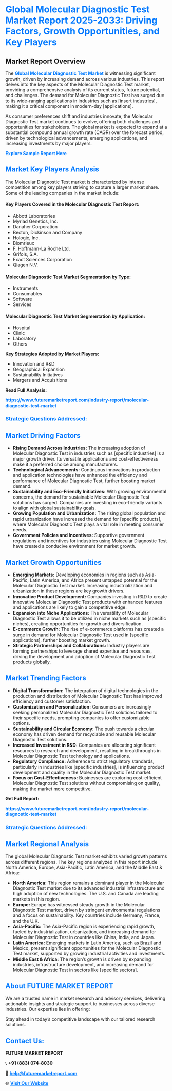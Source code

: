 <h1 style="color: #007BFF;">Global Molecular Diagnostic Test Market Report 2025-2033: Driving Factors, Growth Opportunities, and Key Players</h1>

<section id="overview">
<h2>Market Report Overview</h2>
<p>The <a href="https://www.futuremarketreport.com/industry-report/molecular-diagnostic-test-market" style="color: #007BFF; text-decoration: none;"><strong>Global Molecular Diagnostic Test Market</strong></a> is witnessing significant growth, driven by increasing demand across various industries. This report delves into the key aspects of the Molecular Diagnostic Test market, providing a comprehensive analysis of its current status, future potential, and challenges. The demand for Molecular Diagnostic Test has surged due to its wide-ranging applications in industries such as [insert industries], making it a critical component in modern-day [applications].</p>
<p>As consumer preferences shift and industries innovate, the Molecular Diagnostic Test market continues to evolve, offering both challenges and opportunities for stakeholders. The global market is expected to expand at a substantial compound annual growth rate (CAGR) over the forecast period, driven by technological advancements, emerging applications, and increasing investments by major players.</p>
</section>

<section id="overview">
<p><a href="https://www.futuremarketreport.com/request-sample/reportId=79348" style="color: #007BFF; text-decoration: none;"><strong>Explore Sample Report Here</strong></a></p>
</section>

<section id="key-players">
<h2 style="color: #007BFF;">Market Key Players Analysis</h2>
<p>The Molecular Diagnostic Test market is characterized by intense competition among key players striving to capture a larger market share. Some of the leading companies in the market include:</p>
<h4>Key Players Covered in the Molecular Diagnostic Test Report:</h4>
<ul><li>Abbott Laboratories</li><li>Myriad Genetics, Inc.</li><li>Danaher Corporation</li><li>Becton, Dickinson and Company</li><li>Hologic, Inc.</li><li>Biomrieux</li><li>F. Hoffmann-La Roche Ltd.</li><li>Grifols, S.A.</li><li>Exact Sciences Corporation</li><li>Qiagen N.V.</li></ul>
<h4>Molecular Diagnostic Test Market Segmentation by Type:</h4>
<ul><li>Instruments</li><li>Consumables</li><li>Software</li><li>Services</li></ul>

<h4>Molecular Diagnostic Test Market Segmentation by Application:</h4>
<ul><li>Hospital</li><li>Clinic</li><li>Laboratory</li><li>Others</li></ul>
<p><strong>Key Strategies Adopted by Market Players:</strong></p>
<ul>
<li>Innovation and R&D</li>
<li>Geographical Expansion</li>
<li>Sustainability Initiatives</li>
<li>Mergers and Acquisitions</li>
</ul>
</section>

<section>
<p><strong>Read Full Analysis: </strong></p><a href="https://www.futuremarketreport.com/industry-report/molecular-diagnostic-test-market" style="color: #007BFF; text-decoration: none;"><strong>https://www.futuremarketreport.com/industry-report/molecular-diagnostic-test-market</strong></a>
<h3 style="color: #007BFF;">Strategic Questions Addressed:</h3>
</section>

<section id="driving-factors">
<h2 style="color: #007BFF;">Market Driving Factors</h2>
<ul>
<li><strong>Rising Demand Across Industries:</strong> The increasing adoption of Molecular Diagnostic Test in industries such as [specific industries] is a major growth driver. Its versatile applications and cost-effectiveness make it a preferred choice among manufacturers.</li>
<li><strong>Technological Advancements:</strong> Continuous innovations in production and application technologies have enhanced the efficiency and performance of Molecular Diagnostic Test, further boosting market demand.</li>
<li><strong>Sustainability and Eco-Friendly Initiatives:</strong> With growing environmental concerns, the demand for sustainable Molecular Diagnostic Test solutions has surged. Companies are investing in eco-friendly variants to align with global sustainability goals.</li>
<li><strong>Growing Population and Urbanization:</strong> The rising global population and rapid urbanization have increased the demand for [specific products], where Molecular Diagnostic Test plays a vital role in meeting consumer needs.</li>
<li><strong>Government Policies and Incentives:</strong> Supportive government regulations and incentives for industries using Molecular Diagnostic Test have created a conducive environment for market growth.</li>
</ul>
</section>

<section id="growth-opportunities">
<h2 style="color: #007BFF;">Market Growth Opportunities</h2>
<ul>
<li><strong>Emerging Markets:</strong> Developing economies in regions such as Asia-Pacific, Latin America, and Africa present untapped potential for the Molecular Diagnostic Test market. Increasing industrialization and urbanization in these regions are key growth drivers.</li>
<li><strong>Innovative Product Development:</strong> Companies investing in R&D to create innovative Molecular Diagnostic Test products with enhanced features and applications are likely to gain a competitive edge.</li>
<li><strong>Expansion into Niche Applications:</strong> The versatility of Molecular Diagnostic Test allows it to be utilized in niche markets such as [specific niches], creating opportunities for growth and diversification.</li>
<li><strong>E-commerce Growth:</strong> The rise of e-commerce platforms has created a surge in demand for Molecular Diagnostic Test used in [specific applications], further boosting market growth.</li>
<li><strong>Strategic Partnerships and Collaborations:</strong> Industry players are forming partnerships to leverage shared expertise and resources, driving the development and adoption of Molecular Diagnostic Test products globally.</li>
</ul>
</section>

<section id="trending-factors">
<h2 style="color: #007BFF;">Market Trending Factors</h2>
<ul>
<li><strong>Digital Transformation:</strong> The integration of digital technologies in the production and distribution of Molecular Diagnostic Test has improved efficiency and customer satisfaction.</li>
<li><strong>Customization and Personalization:</strong> Consumers are increasingly seeking personalized Molecular Diagnostic Test solutions tailored to their specific needs, prompting companies to offer customizable options.</li>
<li><strong>Sustainability and Circular Economy:</strong> The push towards a circular economy has driven demand for recyclable and reusable Molecular Diagnostic Test solutions.</li>
<li><strong>Increased Investment in R&D:</strong> Companies are allocating significant resources to research and development, resulting in breakthroughs in Molecular Diagnostic Test technology and applications.</li>
<li><strong>Regulatory Compliance:</strong> Adherence to strict regulatory standards, particularly in industries like [specific industries], is influencing product development and quality in the Molecular Diagnostic Test market.</li>
<li><strong>Focus on Cost-Effectiveness:</strong> Businesses are exploring cost-efficient Molecular Diagnostic Test solutions without compromising on quality, making the market more competitive.</li>
</ul>
</section>

<section>
<p><strong>Get Full Report: </strong></p><a href="https://www.futuremarketreport.com/industry-report/molecular-diagnostic-test-market" style="color: #007BFF; text-decoration: none;"><strong>https://www.futuremarketreport.com/industry-report/molecular-diagnostic-test-market</strong></a>
<h3 style="color: #007BFF;">Strategic Questions Addressed:</h3>
</section>


<section id="regional-analysis">
<h2 style="color: #007BFF;">Market Regional Analysis</h2>
<p>The global Molecular Diagnostic Test market exhibits varied growth patterns across different regions. The key regions analyzed in this report include North America, Europe, Asia-Pacific, Latin America, and the Middle East & Africa:</p>
<ul>
<li><strong>North America:</strong> This region remains a dominant player in the Molecular Diagnostic Test market due to its advanced industrial infrastructure and high adoption of new technologies. The U.S. and Canada are leading markets in this region.</li>
<li><strong>Europe:</strong> Europe has witnessed steady growth in the Molecular Diagnostic Test market, driven by stringent environmental regulations and a focus on sustainability. Key countries include Germany, France, and the U.K.</li>
<li><strong>Asia-Pacific:</strong> The Asia-Pacific region is experiencing rapid growth, fueled by industrialization, urbanization, and increasing demand for Molecular Diagnostic Test in countries like China, India, and Japan.</li>
<li><strong>Latin America:</strong> Emerging markets in Latin America, such as Brazil and Mexico, present significant opportunities for the Molecular Diagnostic Test market, supported by growing industrial activities and investments.</li>
<li><strong>Middle East & Africa:</strong> The region’s growth is driven by expanding industries, infrastructure development, and increasing demand for Molecular Diagnostic Test in sectors like [specific sectors].</li>
</ul>
</section>

<footer>
<h2 style="color: #007BFF;">About FUTURE MARKET REPORT</h2>
<p>We are a trusted name in market research and advisory services, delivering actionable insights and strategic support to businesses across diverse industries. Our expertise lies in offering:</p>

<p>Stay ahead in today’s competitive landscape with our tailored research solutions.</p>

<h2 style="color: #007BFF;">Contact Us:</h2>
<p><strong>FUTURE MARKET REPORT</strong></p>
<p>📞 <strong>+91 (883) 074-8030</strong></p>
<p>📧 <strong><a href="mailto:help@futuremarketreport.com" style="color: #007BFF;">help@futuremarketreport.com</a></strong></p>
<p>🌐 <strong><a href="https://www.futuremarketreport.com/" style="color: #007BFF;">Visit Our Website</a></strong></p>
</footer>